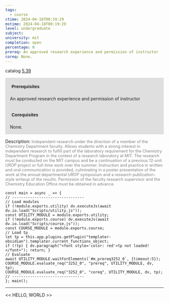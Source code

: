 ```yaml
---
tags:
  - course
ctime: 2024-04-18T00:19:29
mstime: 2024-04-18T00:19:29
level: undergraduate
subject: 
university: mit
completion: open
percentage: 0
prereq: An approved research experience and permission of instructor
coreq: None.
---
```


catalog [5.39](http://student.mit.edu/catalog/m5a.html#5.39)

<span style="display: block; padding: 15px; background-color: rgb(100, 100, 100, 0.2);"><font id="m_prereq3252_0" style="display: block; font-family: Arial, sans-serif; font-weight: bold; padding: 5px">Prerequisites</font><br><span id="prereq3252_0">An approved research experience and permission of instructor</span></span>
<span style="display: block; padding: 15px; background-color: rgb(100, 100, 100, 0.2);"><font id="m_coreq3252_0" style="display: block; font-family: Arial, sans-serif; font-weight: bold; padding: 5px">Corequisites</font><br><span id="coreq3252_0">None.</span></span>

<font style="">Description:</font>
<font style="color: grey; font-size: 0.8rem;">Independent research under the direction of a member of the Chemistry Department faculty. Allows students with a strong interest in independent research to fulfill  part of the laboratory requirement for the Chemistry Department Program in the context of a research laboratory at MIT. The research must be conducted on the MIT campus and be a continuation of a previous 12-unit UROP project or full-time work over the summer. Instruction and practice in written and oral communication is provided, culminating in a poster presentation of the work at the annual departmental UROP symposium and a research publication-style writeup of the results.  Permission of the faculty research supervisor and the Chemistry Education Office must be obtained in advance.</font>

```dataviewjs
const main = async _ => {
// --------------------------------
// Load modules
if (!module.exports.utility) dv.executeJs(await dv.io.load("Scripts/utility.js"));
const UTILITY_MODULE = module.exports.utility;
if (!module.exports.course) dv.executeJs(await dv.io.load("Scripts/course.js"));
const COURSE_MODULE = module.exports.course;
// Load tp
let tp = this.app.plugins.getPlugin("templater-obsidian").templater.current_functions_object;
if (!tp) { dv.paragraph("<font style='color: red'>tp not loaded!</font>"); return; }
// Evaluate
await UTILITY_MODULE.waitForElements(`#m_prereq3252_0`, {timeout:5});
COURSE_MODULE.evaluate_req("3252_0", "prereq", UTILITY_MODULE, dv, tp);
COURSE_MODULE.evaluate_req("3252_0", "coreq", UTILITY_MODULE, dv, tp);
// --------------------------------
}; main();
```

---

<< HELLO, WORLD >>
